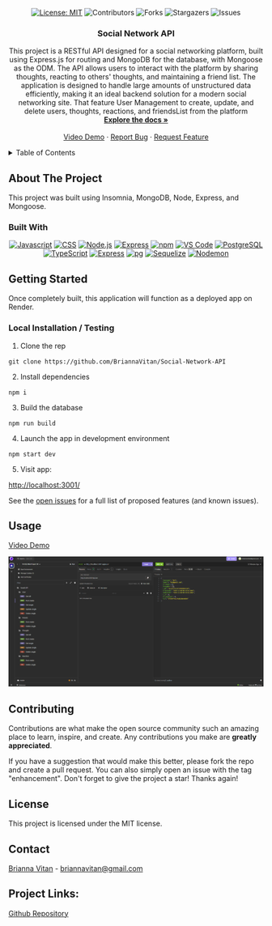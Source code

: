 <div align="center">

[![License: MIT](https://img.shields.io/badge/License-MIT-yellow.svg)](https://opensource.org/licenses/MIT)
![Contributors](https://img.shields.io/github/contributors/404pandas/project-2-setup-guide.svg?style=plastic&logo=appveyor)
![Forks](https://img.shields.io/github/forks/404pandas/project-2-setup-guide.svg?style=plastic&logo=appveyor)
![Stargazers](https://img.shields.io/github/stars/404pandas/project-2-setup-guide.svg?style=plastic&logo=appveyor)
![Issues](https://img.shields.io/github/issues/404pandas/project-2-setup-guide.svg?style=plastic&logo=appveyor)

</div>


<div align="center">
  <a href="https://github.com/BriannaVitan/Social-Network-API">
  <!--  Correct this file path to a logo if you would like one; otherwise, delete this a href -->
  </a>

<!--  Edit App name -->
  <h3 align="center">Social Network API </h3>

  <p align="center">
  <!--  Edit App description -->
    This project is a RESTful API designed for a social networking platform, built using Express.js for routing and MongoDB for the database, with Mongoose as the ODM. The API allows users to interact with the platform by sharing thoughts, reacting to others' thoughts, and maintaining a friend list. The application is designed to handle large amounts of unstructured data efficiently, making it an ideal backend solution for a modern social networking site. That feature User Management to create, update, and delete users, thoughts, reactions, and friendsList from the platform
<!-- PROJECT LOGO -->
<br />
    <a href="https://github.com/BriannaVitan/Social-Network-API"><strong>Explore the docs »</strong></a>
    <br />
    <br />
    <!-- Edit deployment link -->
    <a href="https://drive.google.com/file/d/146-DgIhz8NoxZbCiIisfEf2StTsWHIvA/view?usp=drive_link
">Video Demo</a>
    ·
    <a href="https://github.com/BriannaVitan/Social-Network-API/issues">Report Bug</a>
    ·
    <a href="https://github.com/BriannaVitan/Social-Network-API/issues">Request Feature</a>

  </p>
</div>

<!-- TABLE OF CONTENTS -->
<details>
  <summary>Table of Contents</summary>
  <ol>
    <li>
      <a href="#about-the-project">About The Project</a>
      <ul>
        <li><a href="#built-with">Built With</a></li>
      </ul>
    </li>
    <li>
      <a href="#getting-started">Getting Started</a>
      <ul>
        <li><a href="#installation">Installation</a></li>
      </ul>
    </li>
    <li><a href="#usage">Usage</a></li>
    <li><a href="#contributing">Contributing</a></li>
    <li><a href="#license">License</a></li>
    <li><a href="#contact">Contact</a></li>
    <li><a href="#project-link">Project Link</a></li>
  </ol>
</details>

<!-- ABOUT THE PROJECT -->

## About The Project

<!--  Add your screenshots or demo videos here -->
<!-- Add screenshots using the following format: -->
<!-- ![Screenshot alt description](directPathOfScreenshots) -->
<!-- Add video demos using the following format: -->
<!-- ![Video alt description](directPathOfVideos) -->

This project was built using Insomnia, MongoDB, Node, Express, and Mongoose.

### Built With

<div align="center">

<!--  Add any additional badges as needed. For more info, visit: https://github.com/404pandas/empty-resources/blob/main/assets/images/shields.md -->

[![Javascript](https://img.shields.io/badge/Language-JavaScript-ff0000?style=plastic&logo=JavaScript&logoWidth=10)](https://javascript.info/)
[![CSS](https://img.shields.io/badge/Language-CSS-ff8000?style=plastic&logo=CSS3&logoWidth=10)](https://developer.mozilla.org/en-US/docs/Web/CSS)
[![Node.js](https://img.shields.io/badge/Framework-Node.js-ffff00?style=plastic&logo=Node.js&logoWidth=10)](https://nodejs.org/en/)
[![Express](https://img.shields.io/badge/Framework-Express-80ff00?style=plastic&logo=Express&logoWidth=10)](https://expressjs.com/)
[![npm](https://img.shields.io/badge/Tool-npm-00ff00?style=plastic&logo=npm&logoWidth=10)](https://www.npmjs.com/)
[![VS Code](https://img.shields.io/badge/IDE-VSCode-0000ff?style=plastic&logo=VisualStudioCode&logoWidth=10)](https://code.visualstudio.com/docs)
[![PostgreSQL](https://img.shields.io/badge/Database-PostgreSQL-8000ff?style=plastic&logo=PostgreSQL&logoWidth=10)](https://www.postgresql.org/docs/)
[![TypeScript](https://img.shields.io/badge/Language-TypeScript-007ACC?style=plastic&logo=typescript&logoWidth=10)](https://www.typescriptlang.org/)
[![Express](https://img.shields.io/badge/Framework-Express-80ff00?style=plastic&logo=express&logoWidth=10)](https://expressjs.com/)
[![pg](https://img.shields.io/badge/Package-pg-0984e3?style=plastic&logo=postgresql&logoWidth=10)](https://www.npmjs.com/package/pg)
[![Sequelize](https://img.shields.io/badge/Package-Sequelize-6c5ce7?style=plastic&logo=sequelize&logoWidth=10)](https://sequelize.org/)
[![Nodemon](https://img.shields.io/badge/DevDependency-Nodemon-d63031?style=plastic&logo=nodemon&logoWidth=10)](https://www.npmjs.com/package/nodemon)



</div>

<!-- GETTING STARTED -->

## Getting Started

Once completely built, this application will function as a deployed app on Render.

### Local Installation / Testing

1. Clone the rep

```
git clone https://github.com/BriannaVitan/Social-Network-API
```

2. Install dependencies

```
npm i
```

3. Build the database

```
npm run build
```

4. Launch the app in development environment

```
npm start dev
```

5. Visit app:

[http://localhost:3001/](http://localhost:3001/)



See the [open issues](https://github.com/BriannaVitan/Social-Network-API/issues) for a full list of proposed features (and known issues).

## Usage 
[Video Demo](https://drive.google.com/file/d/146-DgIhz8NoxZbCiIisfEf2StTsWHIvA/view?usp=drive_link)

![alt text](Assets/Social-Network-API.png)
<!-- CONTRIBUTING -->

## Contributing

Contributions are what make the open source community such an amazing place to learn, inspire, and create. Any contributions you make are **greatly appreciated**.

If you have a suggestion that would make this better, please fork the repo and create a pull request. You can also simply open an issue with the tag "enhancement".
Don't forget to give the project a star! Thanks again!


<!-- LICENSE -->

## License

This project is licensed under the MIT license.

<!-- CONTACT -->

## Contact

<!--  Add your name, portfolio link, and email if you would like here -->

[Brianna Vitan]() - briannavitan@gmail.com



## Project Links:

[Github Repository](https://github.com/BriannaVitan/Social-Network-API)

<!-- add your deployment link here -->




